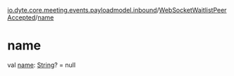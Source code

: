 [io.dyte.core.meeting.events.payloadmodel.inbound](../index.md)/[WebSocketWaitlistPeerAccepted](index.md)/[name](name.md)

# name


val [name](name.md): [String](https://kotlinlang.org/api/latest/jvm/stdlib/kotlin/-string/index.html)? = null
